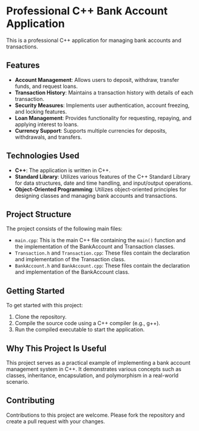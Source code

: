 # Professional C++ Bank Account Application

This is a professional C++ application for managing bank accounts and transactions.

## Features

- **Account Management**: Allows users to deposit, withdraw, transfer funds, and request loans.
- **Transaction History**: Maintains a transaction history with details of each transaction.
- **Security Measures**: Implements user authentication, account freezing, and locking features.
- **Loan Management**: Provides functionality for requesting, repaying, and applying interest to loans.
- **Currency Support**: Supports multiple currencies for deposits, withdrawals, and transfers.

## Technologies Used

- **C++**: The application is written in C++.
- **Standard Library**: Utilizes various features of the C++ Standard Library for data structures, date and time handling, and input/output operations.
- **Object-Oriented Programming**: Utilizes object-oriented principles for designing classes and managing bank accounts and transactions.

## Project Structure

The project consists of the following main files:

- `main.cpp`: This is the main C++ file containing the `main()` function and the implementation of the BankAccount and Transaction classes.
- `Transaction.h` and `Transaction.cpp`: These files contain the declaration and implementation of the Transaction class.
- `BankAccount.h` and `BankAccount.cpp`: These files contain the declaration and implementation of the BankAccount class.

## Getting Started

To get started with this project:

1. Clone the repository.
2. Compile the source code using a C++ compiler (e.g., g++).
3. Run the compiled executable to start the application.

## Why This Project Is Useful

This project serves as a practical example of implementing a bank account management system in C++. It demonstrates various concepts such as classes, inheritance, encapsulation, and polymorphism in a real-world scenario.

## Contributing

Contributions to this project are welcome. Please fork the repository and create a pull request with your changes.
